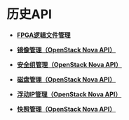 # 历史API<a name="ecs_09_0000"></a>

-   **[FPGA逻辑文件管理](FPGA逻辑文件管理.md)**  

-   **[镜像管理（OpenStack Nova API）](镜像管理（OpenStack-Nova-API）.md)**  

-   **[安全组管理（OpenStack Nova API）](安全组管理（OpenStack-Nova-API）.md)**  

-   **[磁盘管理（OpenStack Nova API）](磁盘管理（OpenStack-Nova-API）.md)**  

-   **[浮动IP管理（OpenStack Nova API）](浮动IP管理（OpenStack-Nova-API）.md)**  

-   **[快照管理（OpenStack Nova API）](快照管理（OpenStack-Nova-API）.md)**  


